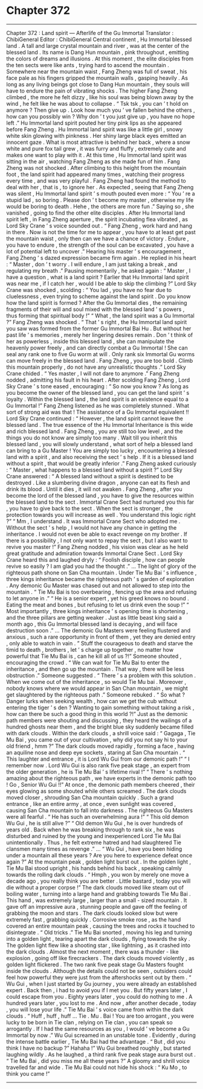 
# Chapter 372


---

Chapter 372 : Land spirit — Afterlife of the Gu Immortal
Translator :
ChibiGeneral
Editor :
ChibiGeneral
Central continent , Hu Immortal blessed land .
A tall and large crystal mountain and river , was at the center of the blessed land .
Its name is Dang Hun mountain , pink throughout , emitting the colors of dreams and illusions .
At this moment , the elite disciples from the ten sects were like ants , trying hard to ascend the mountain .
Somewhere near the mountain waist , Fang Zheng was full of sweat , his face pale as his fingers gripped the mountain walls , gasping heavily .
As long as any living beings got close to Dang Hun mountain , they souls will have to endure the pain of vibrating shocks . The higher Fang Zheng climbed , the more he felt dizzy , like his soul was being blown away by the wind , he felt like he was about to collapse .
“ Tsk tsk , you can ’ t hold on anymore ? Then give up . Look how much you ’ ve fallen behind the others , how can you possibly win ? Why don ’ t you just give up , you have no hope left .” Hu Immortal land spirit pouted her tiny pink lips as she appeared before Fang Zheng .
Hu Immortal land spirit was like a little girl , snowy white skin glowing with pinkness . Her shiny large black eyes emitted an innocent gaze . What is most attractive is behind her back , where a snow white and pure fox tail grew , it was furry and fluffy , extremely cute and makes one want to play with it .
At this time , Hu Immortal land spirit was sitting in the air , watching Fang Zheng as she made fun of him .
Fang Zheng was not shocked .
After climbing to this height from the mountain foot , the land spirit had appeared many times , watching their progress every time , and was very playful .
Fang Zheng had found the method to deal with her , that is , to ignore her .
As expected , seeing that Fang Zheng was silent , Hu Immortal land spirit ’ s mouth pouted even more : “ You ’ re a stupid lad , so boring . Please don ’ t become my master , otherwise my life would be boring to death . Hehe , the others are more fun .”
Saying so , she vanished , going to find the other elite disciples .
After Hu Immortal land spirit left , in Fang Zheng aperture , the spirit incubating flea vibrated , as Lord Sky Crane ’ s voice sounded out .
“ Fang Zheng , work hard and hang in there . Now is not the time for me to appear , you have to at least get past the mountain waist , only then can we have a chance of victory . Endure , you have to endure , the strength of the soul can be excavated , you have a lot of potential left to uncover .”
Hearing his master ’ s encouragement , Fang Zheng ’ s dazed expression became firm again .
He replied in his heart : “ Master , don ’ t worry . I will endure , I am just taking a break , and regulating my breath .”
Pausing momentarily , he asked again : “ Master , I have a question , what is a land spirit ? Earlier that Hu Immortal land spirit was near me , if I catch her , would I be able to skip the climbing ?”
Lord Sky Crane was shocked , scolding : “ You lad , you have no fear due to cluelessness , even trying to scheme against the land spirit . Do you know how the land spirit is formed ? After the Gu Immortal dies , the remaining fragments of their will and soul mixed with the blessed land ’ s powers , thus forming that spiritual body !”
“ What , the land spirit was a Gu Immortal ?” Fang Zheng was shocked .
“ That ’ s right , the Hu Immortal land spirit you saw was formed from the former Gu Immortal Bai Hu . But without her past life ’ s memories , merely her lingering desires remain . Don ’ t think of her as powerless , inside this blessed land , she can manipulate the heavenly power freely , and can directly combat a Gu Immortal ! She can seal any rank one to five Gu worm at will . Only rank six Immortal Gu worms can move freely in the blessed land . Fang Zheng , you are too bold . Climb this mountain properly , do not have any unrealistic thoughts .” Lord Sky Crane chided .
“ Yes master , I will not dare to anymore .” Fang Zheng nodded , admitting his fault in his heart .
After scolding Fang Zheng , Lord Sky Crane ’ s tone eased , encouraging : “ So now you know ? As long as you become the owner of the blessed land , you can get the land spirit ’ s loyalty . Within the blessed land , the land spirit is an existence equal to a Gu Immortal !”
Fang Zheng listened as he was completely stunned .
What sort of strong aid was that ! The assistance of a Gu Immortal equivalent !!
Lord Sky Crane continued : “ However , the land spirit cannot leave the blessed land . The true essence of the Hu Immortal Inheritance is this wide and rich blessed land . Fang Zheng , you are still too low level , and the things you do not know are simply too many . Wait till you inherit this blessed land , you will slowly understand , what sort of help a blessed land can bring to a Gu Master ! You are simply too lucky , encountering a blessed land with a spirit , and also receiving the sect ’ s help . If it is a blessed land without a spirit , that would be greatly inferior .”
Fang Zheng asked curiously : “ Master , what happens to a blessed land without a spirit ?”
Lord Sky Crane answered : “ A blessed land without a spirit is destined to be destroyed . Like a slumbering divine dragon , anyone can eat its flesh and drink its blood . Until it dies , it will not awaken . Fang Zheng , after you become the lord of the blessed land , you have to give the resources within the blessed land to the sect . Immortal Crane Sect had nurtured you this far , you have to give back to the sect . When the sect is stronger , the protection towards you will increase as well . You understand this logic right ?”
“ Mm , I understand . It was Immortal Crane Sect who adopted me . Without the sect ’ s help , I would not have any chance in getting the inheritance . I would not even be able to exact revenge on my brother . If there is a possibility , I not only want to repay the sect , but I also want to revive you master !” Fang Zheng nodded , his vision was clear as he held great gratitude and admiration towards Immortal Crane Sect .
Lord Sky Crane heard this and laughed dryly : “ Foolish disciple , how can people revive so easily ? I am glad you had the thought .”
…
The light of glory of the righteous path shone on San Cha mountain .
Under Tie Mu Bai ’ s influence , three kings inheritance became the righteous path ’ s garden of exploration .
Any demonic Gu Master was chased out and not allowed to step into the mountain .
“ Tie Mu Bai is too overbearing , fencing up the area and refusing to let anyone in .”
“ He is a senior expert , yet his greed knows no bound . Eating the meat and bones , but refusing to let us drink even the soup !”
“ Most importantly , three kings inheritance ’ s opening time is shortening , and the three pillars are getting weaker . Just as little beast king said a month ago , this Gu Immortal blessed land is decaying , and will face destruction soon .”
…
The demonic Gu Masters were feeling flustered and anxious , such a rare opportunity in front of them , yet they are denied entry , only able to watch in vain .
”
Stuff the courageous to death and starve the timid to death
, brothers , let ’ s charge up together , no matter how powerful that Tie Mu Bai is , can he kill all of us ?!” Someone shouted , encouraging the crowd .
“ We can wait for Tie Mu Bai to enter the inheritance , and then go up the mountain . That way , there will be less obstruction .” Someone suggested .
“ There ’ s a problem with this solution . When we come out of the inheritance , so would Tie Mu bai . Moreover , nobody knows where we would appear in San Chan mountain , we might get slaughtered by the righteous path .” Someone rebuked .
“ So what ?
Danger lurks when seeking wealth , how can we get the cub without entering the tiger ’ s den ?
Wanting to gain something without taking a risk , how can there be such a good thing in this world ?!”
Just as the demonic path members were shouting and discussing , they heard the wailings of a hundred ghosts near them , and the bright blue sky suddenly became filled with dark clouds .
Within the dark clouds , a shrill voice said : “ Gagaga , Tie Mu Bai , you came out of your cultivation , why did you not say hi to your old friend , hmm ?”
The dark clouds moved rapidly , forming a face , having an aquiline nose and deep eye sockets , staring at San Cha mountain .
“ This laughter and entrance , it is Lord Wu Gui from our demonic path !”
“ I remember now . Lord Wu Gui is also rank five peak stage , an expert from the older generation , he is Tie Mu Bai ’ s lifetime rival !”
“ There ’ s nothing amazing about the righteous path , we have experts in the demonic path too ! Go , Senior Wu Gui !!”
At once , the demonic path members cheered , their eyes glowing as some shouted while others screamed .
The dark clouds moved closer , shrouding San Cha mountain quickly . Such a grand entrance , like an entire army , at once , even sunlight was covered , causing San Cha mountain to fall into darkness .
The righteous Gu Masters were all fearful .
“ He has such an overwhelming aura !”
“ This old demon Wu Gui , he is still alive ?”
“ Old demon Wu Gui , he is over hundreds of years old . Back when he was breaking through to rank six , he was disturbed and ruined by the young and inexperienced Lord Tie Mu Bai unintentionally . Thus , he felt extreme hatred and had slaughtered Tie clansmen many times as revenge .”
…
“ Wu Gui , have you been hiding under a mountain all these years ? Are you here to experience defeat once again ?” At the mountain peak , golden light burst out .
In the golden light , Tie Mu Bai stood upright , his hands behind his back , speaking calmly towards the rolling dark clouds .
“ Hmph , you won by merely one move a decade ago , you really think you are better . Little bastard , today you will die without a proper corpse !” The dark clouds moved like steam out of boiling water , turning into a large hand and grabbing towards Tie Mu Bai .
This hand , was extremely large , larger than a small - sized mountain . It gave off an impressive aura , stunning people and gave off the feeling of grabbing the moon and stars .
The dark clouds looked slow but were extremely fast , grabbing quickly .
Corrosive smoke rose , as the hand covered an entire mountain peak , causing the trees and rocks it touched to disintegrate .
“ Old tricks .” Tie Mu Bai snorted , moving his leg and turning into a golden light , tearing apart the dark clouds , flying towards the sky .
The golden light flew like a shooting star , like lightning , as it crashed into the dark clouds .
Almost the next moment , there was a thunder - like explosion , going off like firecrackers .
The dark clouds moved violently , as golden light flickered .
The two rank five peak stage Gu Masters fought inside the clouds . Although the details could not be seen , outsiders could feel how powerful they were just from the aftershocks sent out by them .
“ Wu Gui , when I just started by Gu journey , you were already an established expert . Back then , i had to avoid you if I met you . But fifty years later , I could escape from you . Eighty years later , you could do nothing to me . A hundred years later , you lost to me . And now , after another decade , today , you will lose your life .”
Tie Mu Bai ’ s voice came from within the dark clouds .
“ Huff , huff , huff …
Tie . Mu . Bai ! You are too arrogant , you were lucky to be born in Tie clan , relying on Tie clan , you can speak so arrogantly . If I had the same resources as you , I would ’ ve become a Gu Immortal by now .” Wu Gui screamed in an unstable tone .
Evidently , during the intense battle earlier , Tie Mu Bai had the advantage .
“ But , did you think I have no backup ?” Hahaha !” Wu Gui breathed roughly , but started laughing wildly .
As he laughed , a third rank five peak stage aura burst out .
“ Tie Mu Bai , did you miss me all these years ?” A gloomy and shrill voice travelled far and wide .
Tie Mu Bai could not hide his shock : “ Ku Mo , to think you came !”

---

